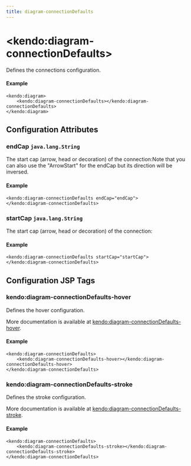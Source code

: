 ```yaml
---
title: diagram-connectionDefaults
---
```


# \<kendo:diagram-connectionDefaults\>

Defines the connections configuration.

#### Example
    <kendo:diagram>
        <kendo:diagram-connectionDefaults></kendo:diagram-connectionDefaults>
    </kendo:diagram>

## Configuration Attributes

### endCap `java.lang.String`

The start cap (arrow, head or decoration) of the connection:Note that you can also use the "ArrowStart" for the endCap but its direction will be inversed.

#### Example
    <kendo:diagram-connectionDefaults endCap="endCap">
    </kendo:diagram-connectionDefaults>

### startCap `java.lang.String`

The start cap (arrow, head or decoration) of the connection:

#### Example
    <kendo:diagram-connectionDefaults startCap="startCap">
    </kendo:diagram-connectionDefaults>


##  Configuration JSP Tags

### kendo:diagram-connectionDefaults-hover

Defines the hover configuration.

More documentation is available at [kendo:diagram-connectionDefaults-hover](/kendo-ui/api/wrappers/jsp/diagram/connectiondefaults-hover).

#### Example

    <kendo:diagram-connectionDefaults>
        <kendo:diagram-connectionDefaults-hover></kendo:diagram-connectionDefaults-hover>
    </kendo:diagram-connectionDefaults>

### kendo:diagram-connectionDefaults-stroke

Defines the stroke configuration.

More documentation is available at [kendo:diagram-connectionDefaults-stroke](/kendo-ui/api/wrappers/jsp/diagram/connectiondefaults-stroke).

#### Example

    <kendo:diagram-connectionDefaults>
        <kendo:diagram-connectionDefaults-stroke></kendo:diagram-connectionDefaults-stroke>
    </kendo:diagram-connectionDefaults>

